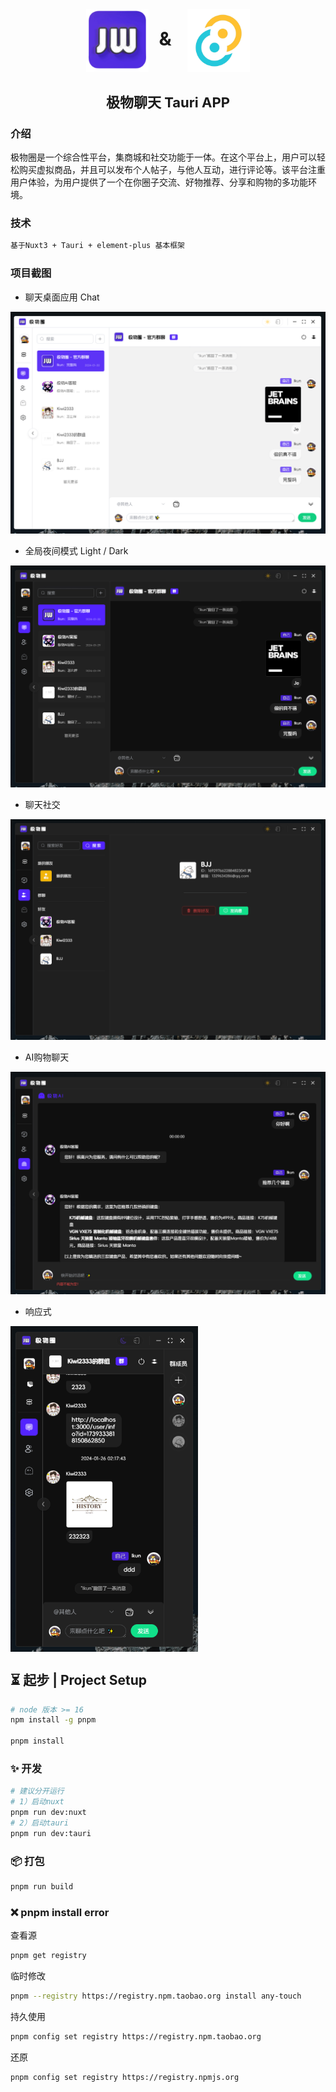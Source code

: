 <h1 align=center margin="10em" style="margin:4em 0 0 0;font-size: 30px;letter-spacing:0.3em;">
<img src="./public/logo.png" width = "100" height = "100" alt="图片名称" align=center />
&
<img src="./.doc/tauri.png" width = "100" height = "100" alt="图片名称" align=center />
 </h1>
 <h2 align=center style="font-size: 22px;">极物聊天 Tauri APP</h2>

### 介绍

极物圈是一个综合性平台，集商城和社交功能于一体。在这个平台上，用户可以轻松购买虚拟商品，并且可以发布个人帖子，与他人互动，进行评论等。该平台注重用户体验，为用户提供了一个在你圈子交流、好物推荐、分享和购物的多功能环境。

### 技术

```txt
基于Nuxt3 + Tauri + element-plus 基本框架
```

### 项目截图

- 聊天桌面应用 Chat

![主页](./.doc/chat-el.png)

- 全局夜间模式 Light / Dark

![暗黑](./.doc/chat-el2.png)

- 聊天社交

![暗黑](./.doc/chat-el3.png)

- AI购物聊天

![暗黑](./.doc/chat-el4.png)

- 响应式

<img src="./.doc/chat-el5.png" width = "300" alt="响应式" align=center />

## ⏳ 起步 | Project Setup

```sh
# node 版本 >= 16
npm install -g pnpm

pnpm install
```

### ✨ 开发

```sh
# 建议分开运行
# 1）启动nuxt
pnpm run dev:nuxt 
# 2）启动tauri
pnpm run dev:tauri 
```

### 📦 打包

```sh
pnpm run build
```

### ❌ pnpm install error

查看源

```sh
pnpm get registry 
```

临时修改

```sh
pnpm --registry https://registry.npm.taobao.org install any-touch
```

持久使用

```sh
pnpm config set registry https://registry.npm.taobao.org
```

还原

```sh
pnpm config set registry https://registry.npmjs.org
```
